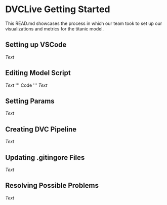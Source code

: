 # DVCLive Getting Started

This READ.md showcases the process in which our team took to set up our visualizations and metrics for the titanic model.

## Setting up VSCode

*Text*

## Editing Model Script

*Text*
'''
Code
'''
*Text*

## Setting Params

*Text*

## Creating DVC Pipeline

*Text*

## Updating .gitingore Files

*Text*

## Resolving Possible Problems 

*Text*
